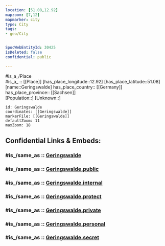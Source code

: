 ```yaml
---
location: [51.08,12.92] 
mapzoom: [7,12] 
mapmarker: city 
type: City
tags:
- geo/City


SpocWebEntityId: 30425
isDeleted: false
confidential: public

---
```

#is_a_/Place  
#is_a_ :: [[Place]] 
[has_place_longitude::12.92] 
[has_place_latitude::51.08] 
[name::Geringswalde] 
has_place_country:: [[Germany]]  
has_place_province:: [[Sachsen]]  
[Population::] 
[Unknown::] 


```leaflet
id: Geringswalde
coordinates: [[Geringswalde]] 
markerFile: [[Geringswalde]] 
defaultZoom: 11 
maxZoom: 18
```


## Confidential Links & Embeds: 

### #is_/same_as :: [Geringswalde](/_Standards/Earth/Continent/Europe/Europe~Central/Germany/Germany~East/Sachsen/counties~Sachsen/Mittelsachsen/cities~Mittelsachsen/Geringswalde.md) 

### #is_/same_as :: [Geringswalde.public](/_public/Earth/Continent/Europe/Europe~Central/Germany/Germany~East/Sachsen/counties~Sachsen/Mittelsachsen/cities~Mittelsachsen/Geringswalde.public.md) 

### #is_/same_as :: [Geringswalde.internal](/_internal/Earth/Continent/Europe/Europe~Central/Germany/Germany~East/Sachsen/counties~Sachsen/Mittelsachsen/cities~Mittelsachsen/Geringswalde.internal.md) 

### #is_/same_as :: [Geringswalde.protect](/_protect/Earth/Continent/Europe/Europe~Central/Germany/Germany~East/Sachsen/counties~Sachsen/Mittelsachsen/cities~Mittelsachsen/Geringswalde.protect.md) 

### #is_/same_as :: [Geringswalde.private](/_private/Earth/Continent/Europe/Europe~Central/Germany/Germany~East/Sachsen/counties~Sachsen/Mittelsachsen/cities~Mittelsachsen/Geringswalde.private.md) 

### #is_/same_as :: [Geringswalde.personal](/_personal/Earth/Continent/Europe/Europe~Central/Germany/Germany~East/Sachsen/counties~Sachsen/Mittelsachsen/cities~Mittelsachsen/Geringswalde.personal.md) 

### #is_/same_as :: [Geringswalde.secret](/_secret/Earth/Continent/Europe/Europe~Central/Germany/Germany~East/Sachsen/counties~Sachsen/Mittelsachsen/cities~Mittelsachsen/Geringswalde.secret.md)

